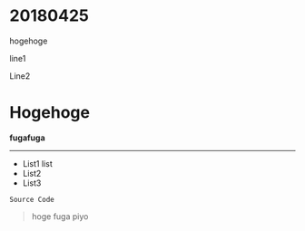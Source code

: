 # 20180425
hogehoge

line1

Line2

# Hogehoge

__fugafuga__

---

* List1  list
* List2
* List3

`Source Code`

> hoge fuga piyo 
